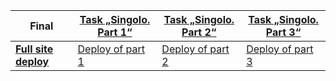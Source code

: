 | Final | [Task „Singolo. Part 1“](https://github.com/rolling-scopes-school/tasks/blob/master/tasks/markups/level-2/singolo/part-1/singolo-1-ru.md) | [Task „Singolo. Part 2“](https://github.com/rolling-scopes-school/tasks/blob/master/tasks/markups/level-2/singolo/part-2/singolo-2-ru.md) | [Task „Singolo. Part 3“](https://github.com/rolling-scopes-school/tasks/blob/master/tasks/markups/level-2/singolo/part-3/singolo-3-ru.md) |
| - | - | - | - |
| **[Full site deploy](https://803142.github.io/singolo/)** | [Deploy of part 1](https://803142.github.io/singolo/singolo1.html) | [Deploy of part 2](https://803142.github.io/singolo/singolo2.html) | [Deploy of part 3](https://803142.github.io/singolo/singolo3.html) |
                                                                
